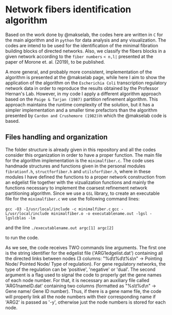 # Network fibers identification algorithm

Based on the work done by @makselab, the codes here are written in `C` for the main algorithm and in `python` for data analysis and any visualization. The codes are intend to be used for the identification of the minimal fibration building blocks of directed networks. Also, we classify the fibers blocks in a given network according to the `fiber numbers` `< n,l|` presented at the paper of Morone et. al. (2019), to be published.

A more general, and probably more consistent, implementation of the algorithm is presented at the @makselab page, while here I aim to show the application of the algorithm on the `Escherichia Coli` transcription regulatory network data in order to reproduce the results obtained by the Professor Hernan's Lab. However, in my code I apply a different algorithm approach based on the `Paige & Tarjan (1987)` partition refinement algorithm. This approach maintains the runtime complexity of the solution, but it has a simpler implementation and a smaller time prefactors than the algorithm presented by `Cardon and Crushemore (1982)`in which the @makselab code is based.

## Files handling and organization

The folder structure is already given in this repository and all the codes consider this organization in order to have a proper function. The main file for the algorithm implementation is the `minimalfiber.c`. The code uses handmade structures and functions given in the personal modules `fibrationf.h`, `structforfiber.h` and `utilsforfiber.h`, where in these modules I have defined the functions to a proper network construction from an edgelist file together with the vizualization functions and mainly the functions necessary to implement the coarsest refinement network partitioning algorithm. Since we use a `GSL` library, to create an executable file for the `minimalfiber.c` we use the following command lines:

`gcc -O3 -I/usr/local/include -c minimalfiber.c`
`gcc -L/usr/local/include minimalfiber.o -o executablename.out -lgsl -lgslcblas -lm`

and the line
`./executablename.out argc[1] argc[2]`

to run the code.

As we see, the code receives TWO commands line arguments. The first one is the string identifier for the edgelist file 
('ARG1edgelist.dat') containing all the directed links between nodes (3 columns: "%d\t%d\t%s\n" -> Pointing Node/ 
Pointed Node/ Type of regulation). For gene regulatory networks, the type of the regulation can be 'positive', 'negative' 
or 'dual'. The second argument is a flag used to signal the code to properly get the gene names of each node number. For 
that, it is necessary an auxiliary file called 'ARG1nameID.dat' containing two columns (formatted as "%s\t%d\n" -> Gene 
name/ Gene ID number). Thus, if there is a gene name file, the code will properly link all the node numbers with their 
corresponding name if 'ARG2' is passed as '-y', otherwise just the node numbers is stored for each node.

